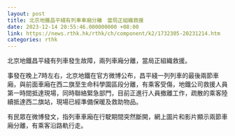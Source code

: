 ```yaml
---
layout: post
title: 北京地鐵昌平綫有列車車廂分離　當局正組織救援
date: 2023-12-14 20:55:46.000000000 +08:00
link: https://news.rthk.hk/rthk/ch/component/k2/1732305-20231214.htm
categories: rthk
---
```


北京地鐵昌平綫有列車發生故障，兩列車廂分離，當局正組織救援。

事發在晚上7時左右，北京地鐵在官方微博公布，昌平綫一列列車的最後兩節車廂，與前面車廂在西二旗至生命科學園區段分離，有乘客受傷，地鐵公司救援人員第一時間抵達現場，同時聯絡緊急部門，目前正進行人員撤離工作，疏散的乘客陸續抵達西二旗站，現場已經準備保暖及救助物品。

有民眾在微博發文，指列車車廂在行駛期間突然斷開，網上圖片和影片顯示兩節車廂分離，有乘客沿路軌行走。
